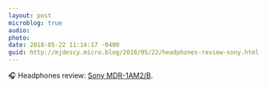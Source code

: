 ```yaml
---
layout: post
microblog: true
audio: 
photo: 
date: 2018-05-22 11:14:17 -0400
guid: http://mjdescy.micro.blog/2018/05/22/headphones-review-sony.html
---
```

🎧 Headphones review: [Sony MDR-1AM2/B](https://www.amazon.com/review/RFS8V3M6O5RUK/).
